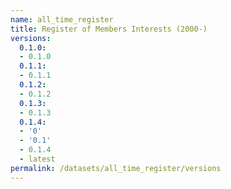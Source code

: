 ```yaml
---
name: all_time_register
title: Register of Members Interests (2000-)
versions:
  0.1.0:
  - 0.1.0
  0.1.1:
  - 0.1.1
  0.1.2:
  - 0.1.2
  0.1.3:
  - 0.1.3
  0.1.4:
  - '0'
  - '0.1'
  - 0.1.4
  - latest
permalink: /datasets/all_time_register/versions
---
```

